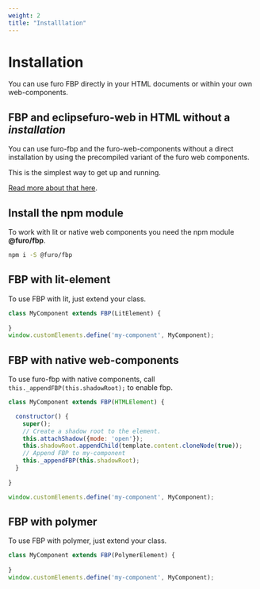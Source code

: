 ```yaml
---
weight: 2
title: "Installlation"
---
```


# Installation

You can use furo FBP directly in your HTML documents or within your own web-components.


## FBP and eclipsefuro-web in HTML without a *installation*
You can use furo-fbp and the furo-web-components without a direct installation by using the
precompiled variant of the furo web components.

This is the simplest way to get up and running. 

[Read more about that here](precompiled.md).

## Install the npm module

To work with lit or native web components you need the npm module **@furo/fbp**.

```bash
npm i -S @furo/fbp
```

## FBP with lit-element
To use FBP with lit, just extend your class.

```javascript {linenos=table,hl_lines=[1],linenostart=1}
class MyComponent extends FBP(LitElement) {
  
}
window.customElements.define('my-component', MyComponent);
```



## FBP with native web-components
To use furo-fbp with native components, call `this._appendFBP(this.shadowRoot);` to enable fbp.

```javascript {linenos=table,hl_lines=[8,9],linenostart=1}
class MyComponent extends FBP(HTMLElement) {

  constructor() {
    super();
    // Create a shadow root to the element.
    this.attachShadow({mode: 'open'});
    this.shadowRoot.appendChild(template.content.cloneNode(true));
    // Append FBP to my-component
    this._appendFBP(this.shadowRoot);
  }
 
}

window.customElements.define('my-component', MyComponent);

```


## FBP with polymer
To use FBP with polymer, just extend your class.
```javascript {linenos=table,hl_lines=[1 ],linenostart=1}
class MyComponent extends FBP(PolymerElement) {
  
}
window.customElements.define('my-component', MyComponent);
```
